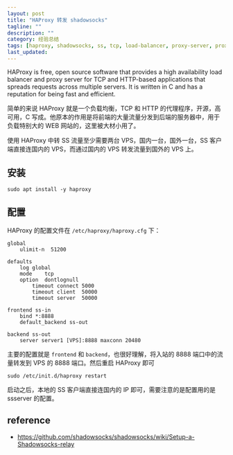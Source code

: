 ```yaml
---
layout: post
title: "HAProxy 转发 shadowsocks"
tagline: ""
description: ""
category: 经验总结
tags: [haproxy, shadowsocks, ss, tcp, load-balancer, proxy-server, proxy, ]
last_updated:
---
```


HAProxy is free, open source software that provides a high availability load balancer and proxy server for TCP and HTTP-based applications that spreads requests across multiple servers. It is written in C and has a reputation for being fast and efficient.

简单的来说 HAProxy 就是一个负载均衡，TCP 和 HTTP 的代理程序，开源，高可用，C 写成。他原本的作用是将前端的大量流量分发到后端的服务器中，用于负载特别大的 WEB 网站的，这里被大材小用了。

使用 HAProxy 中转 SS 流量至少需要两台 VPS，国内一台，国外一台，SS 客户端直接连国内的 VPS，而通过国内的 VPS 转发流量到国外的 VPS 上。

## 安装

    sudo apt install -y haproxy

## 配置
HAProxy 的配置文件在 `/etc/haproxy/haproxy.cfg` 下：

    global
        ulimit-n  51200

    defaults
        log global
        mode    tcp
        option  dontlognull
            timeout connect 5000
            timeout client  50000
            timeout server  50000

    frontend ss-in
        bind *:8888
        default_backend ss-out

    backend ss-out
        server server1 [VPS]:8888 maxconn 20480

主要的配置就是 `frontend` 和 `backend`，也很好理解，将入站的 8888 端口中的流量转发到 VPS 的 8888 端口。然后重启 HAProxy 即可

    sudo /etc/init.d/haproxy restart

启动之后，本地的 SS 客户端直接连国内的 IP 即可，需要注意的是配置用的是 ssserver 的配置。

## reference

- <https://github.com/shadowsocks/shadowsocks/wiki/Setup-a-Shadowsocks-relay>
